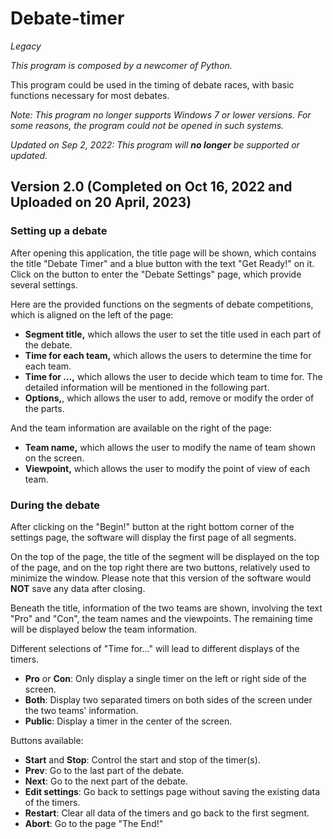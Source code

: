 # Debate-timer

*Legacy*

*This program is composed by a newcomer of Python.*

This program could be used in the timing of debate races, with basic functions necessary for most debates.

*Note: This program no longer supports Windows 7 or lower versions. For some reasons, the program could not be opened in such systems.*

*Updated on Sep 2, 2022: This program will **no longer** be supported or updated.*

## Version 2.0 (Completed on Oct 16, 2022 and Uploaded on 20 April, 2023)

### Setting up a debate

After opening this application, the title page will be shown, which contains the title "Debate Timer" and a blue button with the text "Get Ready!" on it. Click on the button to enter the "Debate Settings" page, which provide several settings.

Here are the provided functions on the segments of debate competitions, which is aligned on the left of the page:

- **Segment title,** which allows the user to set the title used in each part of the debate.
- **Time for each team,** which allows the users to determine the time for each team.
- **Time for ...,** which allows the user to decide which team to time for. The detailed information will be mentioned in the following part.
- **Options,**, which allows the user to add, remove or modify the order of the parts.

And the team information are available on the right of the page:

- **Team name,** which allows the user to modify the name of team shown on the screen.
- **Viewpoint,** which allows the user to modify the point of view of each team.

### During the debate

After clicking on the "Begin!" button at the right bottom corner of the settings page, the software will display the first page of all segments.

On the top of the page, the title of the segment will be displayed on the top of the page, and on the top right there are two buttons, relatively used to minimize the window. Please note that this version of the software would **NOT** save any data after closing.

Beneath the title, information of the two teams are shown, involving the text "Pro" and "Con", the team names and the viewpoints. The remaining time will be displayed below the team information.

Different selections of "Time for..." will lead to different displays of the timers.

- **Pro** or **Con**: Only display a single timer on the left or right side of the screen.
- **Both**: Display two separated timers on both sides of the screen under the two teams' information.
- **Public**: Display a timer in the center of the screen.

Buttons available:

- **Start** and **Stop**: Control the start and stop of the timer(s).
- **Prev**: Go to the last part of the debate.
- **Next**: Go to the next part of the debate.
- **Edit settings**: Go back to settings page without saving the existing data of the timers.
- **Restart**: Clear all data of the timers and go back to the first segment.
- **Abort**: Go to the page "The End!"
